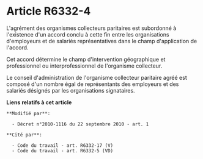 # Article R6332-4

L'agrément des organismes collecteurs paritaires est subordonné à l'existence d'un accord conclu à cette fin entre les
organisations d'employeurs et de salariés représentatives dans le champ d'application de l'accord.

Cet accord détermine le champ d'intervention géographique et professionnel ou interprofessionnel de l'organisme collecteur.

Le conseil d'administration de l'organisme collecteur paritaire agréé est composé d'un nombre égal de représentants des
employeurs et des salariés désignés par les organisations signataires.

**Liens relatifs à cet article**

	**Modifié par**:

	  - Décret n°2010-1116 du 22 septembre 2010 - art. 1

	**Cité par**:

	  - Code du travail - art. R6332-17 (V)
	  - Code du travail - art. R6332-5 (VD)
